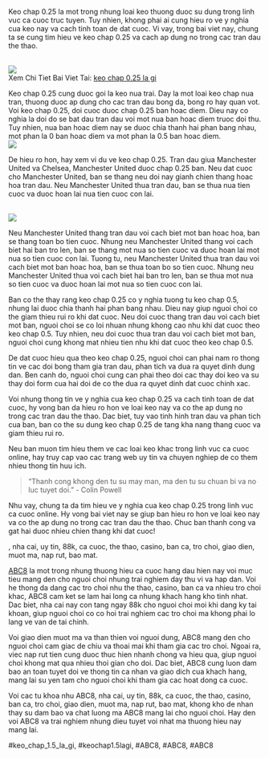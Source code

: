 <p>Keo chap 0.25 la mot trong nhung loai keo thuong duoc su dung trong linh vuc ca cuoc truc tuyen. Tuy nhien, khong phai ai cung hieu ro ve y nghia cua keo nay va cach tinh toan de dat cuoc. Vi vay, trong bai viet nay, chung ta se cung tim hieu ve keo chap 0.25 va cach ap dung no trong cac tran dau the thao.</p><br><img src="https://abc81.net/wp-content/uploads/2025/04/Keo-Chap-025-La-Gi-Cach-Doc-Keo-14-Chuan-Nhat-Cho-Nguoi-Moi.png"></br>
Xem Chi Tiet Bai Viet Tai: <a href="https://abc81.net/keo-chap-025-la-gi/">keo chap 0.25 la gi</a><p>Keo chap 0.25 cung duoc goi la keo nua trai. Day la mot loai keo chap nua tran, thuong duoc ap dung cho cac tran dau bong da, bong ro hay quan vot. Voi keo chap 0.25, doi cuoc duoc chap 0.25 ban hoac diem. Dieu nay co nghia la doi do se bat dau tran dau voi mot nua ban hoac diem truoc doi thu. Tuy nhien, nua ban hoac diem nay se duoc chia thanh hai phan bang nhau, mot phan la 0 ban hoac diem va mot phan la 0.5 ban hoac diem.<br><img src="https://abc81.net/wp-content/uploads/2025/04/Keo-chap-025-la-gi.png"></br><p>De hieu ro hon, hay xem vi du ve keo chap 0.25. Tran dau giua Manchester United va Chelsea, Manchester United duoc chap 0.25 ban. Neu dat cuoc cho Manchester United, ban se thang neu doi nay gianh chien thang hoac hoa tran dau. Neu Manchester United thua tran dau, ban se thua nua tien cuoc va duoc hoan lai nua tien cuoc con lai.</p><br><img src="https://abc81.net/wp-content/uploads/2025/04/Cach-doc-keo-chap-025-chuan-xac.png"></br><p>Neu Manchester United thang tran dau voi cach biet mot ban hoac hoa, ban se thang toan bo tien cuoc. Nhung neu Manchester United thang voi cach biet hai ban tro len, ban se thang mot nua so tien cuoc va duoc hoan lai mot nua so tien cuoc con lai. Tuong tu, neu Manchester United thua tran dau voi cach biet mot ban hoac hoa, ban se thua toan bo so tien cuoc. Nhung neu Manchester United thua voi cach biet hai ban tro len, ban se thua mot nua so tien cuoc va duoc hoan lai mot nua so tien cuoc con lai.<p>Ban co the thay rang keo chap 0.25 co y nghia tuong tu keo chap 0.5, nhung lai duoc chia thanh hai phan bang nhau. Dieu nay giup nguoi choi co the giam thieu rui ro khi dat cuoc. Neu doi cuoc thang tran dau voi cach biet mot ban, nguoi choi se co loi nhuan nhung khong cao nhu khi dat cuoc theo keo chap 0.5. Tuy nhien, neu doi cuoc thua tran dau voi cach biet mot ban, nguoi choi cung khong mat nhieu tien nhu khi dat cuoc theo keo chap 0.5.</p><p>De dat cuoc hieu qua theo keo chap 0.25, nguoi choi can phai nam ro thong tin ve cac doi bong tham gia tran dau, phan tich va dua ra quyet dinh dung dan. Ben canh do, nguoi choi cung can phai theo doi cac thay doi keo va su thay doi form cua hai doi de co the dua ra quyet dinh dat cuoc chinh xac.<p>Voi nhung thong tin ve y nghia cua keo chap 0.25 va cach tinh toan de dat cuoc, hy vong ban da hieu ro hon ve loai keo nay va co the ap dung no trong cac tran dau the thao. Dac biet, tuy vao tinh hinh tran dau va phan tich cua ban, ban co the su dung keo chap 0.25 de tang kha nang thang cuoc va giam thieu rui ro.</p><p>Neu ban muon tim hieu them ve cac loai keo khac trong linh vuc ca cuoc online, hay truy cap vao cac trang web uy tin va chuyen nghiep de co them nhieu thong tin huu ich.</p><blockquote>“Thanh cong khong den tu su may man, ma den tu su chuan bi va no luc tuyet doi.” - Colin Powell</blockquote><p>Nhu vay, chung ta da tim hieu ve y nghia cua keo chap 0.25 trong linh vuc ca cuoc online. Hy vong bai viet nay se giup ban hieu ro hon ve loai keo nay va co the ap dung no trong cac tran dau the thao. Chuc ban thanh cong va gat hai duoc nhieu chien thang khi dat cuoc!</p><p>, nha cai, uy tin, 88k, ca cuoc, the thao, casino, ban ca, tro choi, giao dien, muot ma, nap rut, bao mat.

<a href="https://abc81.net/">ABC8</a> la mot trong nhung thuong hieu ca cuoc hang dau hien nay voi muc tieu mang den cho nguoi choi nhung trai nghiem day thu vi va hap dan. Voi he thong da dang cac tro choi nhu the thao, casino, ban ca va nhieu tro choi khac, ABC8 cam ket se lam hai long ca nhung khach hang kho tinh nhat. Dac biet, nha cai nay con tang ngay 88k cho nguoi choi moi khi dang ky tai khoan, giup nguoi choi co co hoi trai nghiem cac tro choi ma khong phai lo lang ve van de tai chinh.

Voi giao dien muot ma va than thien voi nguoi dung, ABC8 mang den cho nguoi choi cam giac de chiu va thoai mai khi tham gia cac tro choi. Ngoai ra, viec nap rut tien cung duoc thuc hien nhanh chong va hieu qua, giup nguoi choi khong mat qua nhieu thoi gian cho doi. Dac biet, ABC8 cung luon dam bao an toan tuyet doi ve thong tin ca nhan va giao dich cua khach hang, mang lai su yen tam cho nguoi choi khi tham gia cac hoat dong ca cuoc.

Voi cac tu khoa nhu ABC8, nha cai, uy tin, 88k, ca cuoc, the thao, casino, ban ca, tro choi, giao dien, muot ma, nap rut, bao mat, khong kho de nhan thay su dam bao va chat luong ma ABC8 mang lai cho nguoi choi. Hay den voi ABC8 va trai nghiem nhung dieu tuyet voi nhat ma thuong hieu nay mang lai.</p>
#keo_chap_1.5_la_gi, #keochap1.5lagi, #ABC8, #ABC8, #ABC8
